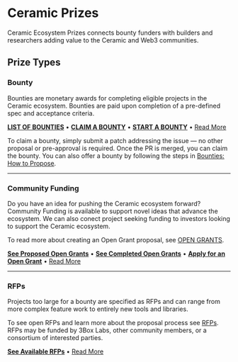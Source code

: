 # Ceramic Prizes

Ceramic Ecosystem Prizes connects bounty funders with builders and researchers adding value to the Ceramic and Web3 communities. 

## Prize Types

### Bounty
Bounties are monetary awards for completing eligible projects in the Ceramic ecosystem. Bounties are paid upon completion of a pre-defined spec and acceptance criteria. 

[**LIST OF BOUNTIES**](../../projects/1) • [**CLAIM A BOUNTY**](BOUNTIES.md#how-to-collect) • [**START A BOUNTY**](BOUNTIES.md#how-to-propose) • [Read More](BOUNTIES.md)

To claim a bounty, simply submit a patch addressing the issue &mdash; no other proposal or pre-approval is required. Once the PR is merged, you can claim the bounty. You can also offer a bounty by following the steps in [Bounties: How to Propose](BOUNTIES.md#how-to-propose).


---

### Community Funding
Do you have an idea for pushing the Ceramic ecosystem forward? Community Funding is available to support novel ideas that advance the ecosystem. We can also conect project seeking funding to investors looking to support the Ceramic ecosystem. 

To read more about creating an Open Grant proposal, see [OPEN GRANTS](open-grants).

[**See Proposed Open Grants**](../../issues?utf8=%E2%9C%93&q=is%3Aissue+label%3Atype%3Aopen-grant+) • [**See Completed Open Grants**](open-grants/completed) • [**Apply for an Open Grant**](open-grants/README.md) • [Read More](open-grants/README.md)

---

### RFPs
Projects too large for a bounty are specified as RFPs and can range from more complex feature work  to entirely new tools and libraries. 

To see open RFPs and learn more about the proposal process see [RFPs](rfps). RFPs may be funded by 3Box Labs, other community members, or a consortium of interested parties.

[**See Available RFPs**](rfps) • [Read More](rfps)
